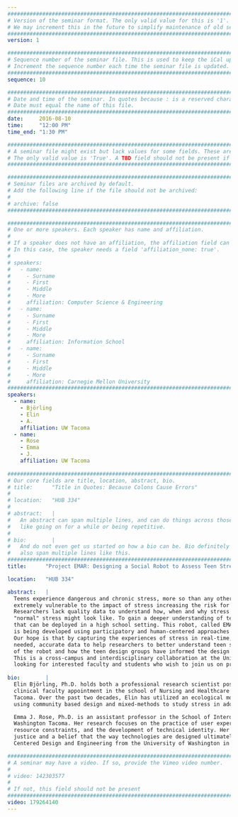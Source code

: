 ```yaml
---
################################################################################
# Version of the seminar format. The only valid value for this is '1'. 
# We may increment this in the future to simplify maintenance of old seminars.
################################################################################
version: 1

################################################################################
# Sequence number of the seminar file. This is used to keep the iCal up to date.
# Increment the sequence number each time the seminar file is updated.
################################################################################
sequence: 10

################################################################################
# Date and time of the seminar. In quotes because : is a reserved character.
# Date must equal the name of this file.
################################################################################
date:     2016-08-10
time:     "12:00 PM"
time_end: "1:30 PM"

################################################################################
# A seminar file might exist but lack values for some fields. These are 'TBD'. 
# The only valid value is 'True'. A TBD field should not be present if 'False'.
################################################################################

################################################################################
# Seminar files are archived by default.
# Add the following line if the file should not be archived:
#
# archive: false
################################################################################

################################################################################
# One or more speakers. Each speaker has name and affiliation.
#
# If a speaker does not have an affiliation, the affiliation field can be removed.
# In this case, the speaker needs a field 'affiliation_none: true'.
#
# speakers:
#   - name: 
#     - Surname
#     - First
#     - Middle
#     - More
#     affiliation: Computer Science & Engineering 
#   - name: 
#     - Surname
#     - First
#     - Middle
#     - More
#     affiliation: Information School 
#   - name: 
#     - Surname
#     - First
#     - Middle
#     - More
#     affiliation: Carnegie Mellon University 
################################################################################
speakers:
  - name:
    - Björling
    - Elin
    - A.
    affiliation: UW Tacoma
  - name:
    - Rose
    - Emma
    - J.
    affiliation: UW Tacoma
    
################################################################################
# Our core fields are title, location, abstract, bio.
# title:      "Title in Quotes: Because Colons Cause Errors"
# 
# location:   "HUB 334"
# 
# abstract:   |
#   An abstract can span multiple lines, and can do things across those lines,
#   like going on for a while or being repetitive.
# 
# bio:        |
#   And do not even get us started on how a bio can be. Bio definitely can
#   also span multiple lines like this.
################################################################################
title:      "Project EMAR: Designing a Social Robot to Assess Teen Stress Using a Human-Centered Approach"

location:   "HUB 334"

abstract:   |
  Teens experience dangerous and chronic stress, more so than any other age group. The adolescent brain is also
  extremely vulnerable to the impact of stress increasing the risk for mental and physical illnesses for teens.
  Researchers lack quality data to understand how, when and why stress occurs in teens or even to understand what
  "normal" stress might look like. To gain a deeper understanding of teen stress, our team is developing a social robot
  that can be deployed in a high school setting. This robot, called EMAR, (Ecological Momentary Assessment Robot),
  is being developed using participatory and human-centered approaches that engage high school students.
  Our hope is that by capturing the experiences of stress in real-time, an engaging social robot will gather much
  needed, accurate data to help researchers to better understand teen stress. In this talk, we share two prototypes
  of the robot and how the teen design groups have informed the design and impacted our thinking.
  This is a cross-campus and interdisciplinary collaboration at the University of Washington and we are actively
  looking for interested faculty and students who wish to join us on project EMAR.  
  
bio:        |
  Elin Björling, Ph.D. holds both a professional research scientist position for the Office of Research and a
  clinical faculty appointment in the school of Nursing and Healthcare Leadership at University of Washington
  Tacoma. Over the past two decades, Elin has utilized an ecological momentary assessment/experience sampling approach
  using community based design and mixed-methods to study stress in adolescents.

  Emma J. Rose, Ph.D. is an assistant professor in the School of Interdisciplinary Arts & Sciences at University of
  Washington Tacoma. Her research focuses on the practice of user experience, how people use expertise to overcome
  resource constraints, and the development of technical identity. Her research is motivated by a commitment to social
  justice and a belief that the way technologies are designed ultimately shapes our world. She received her PhD in Human
  Centered Design and Engineering from the University of Washington in 2011.

################################################################################
# A seminar may have a video. If so, provide the Vimeo video number.
#
# video: 142303577
#
# If not, this field should not be present 
################################################################################
video: 179264140
---
```

